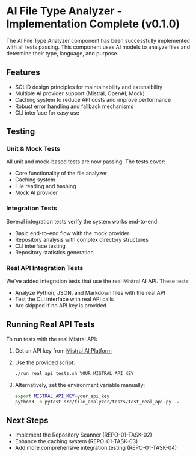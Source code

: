 # AI File Type Analyzer - Implementation Complete (v0.1.0)

The AI File Type Analyzer component has been successfully implemented with all tests passing. This component uses AI models to analyze files and determine their type, language, and purpose.

## Features

- SOLID design principles for maintainability and extensibility
- Multiple AI provider support (Mistral, OpenAI, Mock)
- Caching system to reduce API costs and improve performance
- Robust error handling and fallback mechanisms
- CLI interface for easy use

## Testing

### Unit & Mock Tests
All unit and mock-based tests are now passing. The tests cover:
- Core functionality of the file analyzer
- Caching system
- File reading and hashing
- Mock AI provider

### Integration Tests
Several integration tests verify the system works end-to-end:
- Basic end-to-end flow with the mock provider
- Repository analysis with complex directory structures
- CLI interface testing
- Repository statistics generation

### Real API Integration Tests
We've added integration tests that use the real Mistral AI API. These tests:
- Analyze Python, JSON, and Markdown files with the real API
- Test the CLI interface with real API calls
- Are skipped if no API key is provided

## Running Real API Tests

To run tests with the real Mistral API:

1. Get an API key from [Mistral AI Platform](https://mistral.ai/)

2. Use the provided script:
   ```bash
   ./run_real_api_tests.sh YOUR_MISTRAL_API_KEY
   ```

3. Alternatively, set the environment variable manually:
   ```bash
   export MISTRAL_API_KEY=your_api_key
   python3 -m pytest src/file_analyzer/tests/test_real_api.py -v
   ```

## Next Steps

- Implement the Repository Scanner (REPO-01-TASK-02)
- Enhance the caching system (REPO-01-TASK-03)
- Add more comprehensive integration testing (REPO-01-TASK-04)